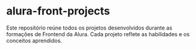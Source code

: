# alura-front-projects
Este repositório reúne todos os projetos desenvolvidos durante as formações de Frontend da Alura. Cada projeto reflete as habilidades e os conceitos aprendidos.
